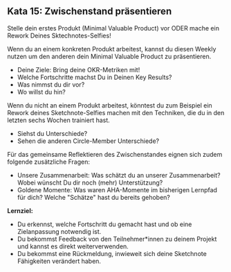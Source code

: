 ## Kata 15: Zwischenstand präsentieren

Stelle dein erstes Produkt (Minimal Valuable Product) vor ODER mache ein Rework Deines Sktechnotes-Selfies!

Wenn du an einem konkreten Produkt arbeitest, kannst du diesen Weekly nutzen um den anderen dein Minimal Valuable Product zu präsentieren.

- Deine Ziele: Bring deine OKR-Metriken mit! 
- Welche Fortschritte machst Du in Deinen Key Results? 
- Was nimmst du dir vor? 
- Wo willst du hin?

Wenn du nicht an einem Produkt arbeitest, könntest du zum Beispiel ein Rework deines Sketchnote-Selfies machen mit den Techniken, die du in den letzten sechs Wochen trainiert hast.

- Siehst du Unterschiede?
- Sehen die anderen Circle-Member Unterschiede?

Für das gemeinsame Reflektieren des Zwischenstandes eignen sich zudem folgende zusätzliche Fragen:

- Unsere Zusammenarbeit: Was schätzt du an unserer Zusammenarbeit? Wobei wünscht Du dir noch (mehr) Unterstützung?
- Goldene Momente: Was waren AHA-Momente im bisherigen Lernpfad für dich? Welche "Schätze" hast du bereits gehoben?

**Lernziel:**

- Du erkennst, welche Fortschritt du gemacht hast und ob eine Zielanpassung notwendig ist.
- Du bekommst Feedback von den Teilnehmer\*innen zu deinem Projekt und kannst es direkt weiterverwenden.
- Du bekommst eine Rückmeldung, inwieweit sich deine Sketchnote Fähigkeiten verändert haben.